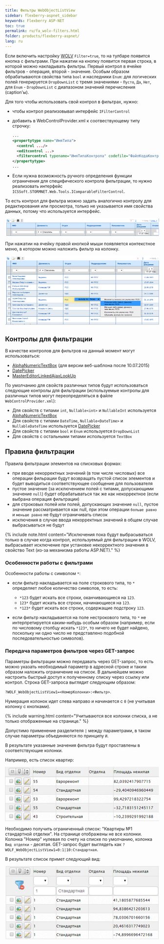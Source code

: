 ```yaml
---
title: Фильтры WebObjectListView
sidebar: flexberry-aspnet_sidebar
keywords: Flexberry ASP-NET
toc: true
permalink: ru/fa_wolv-filters.html
folder: products/flexberry-aspnet/
lang: ru
---
```


Если включить настройку [WOLV](fa_web-object-list-view.html) `Filter=true`, то на тулбаре появится кнопка с фильтрами. При нажатии на кнопку появится первая строка, в которой можно накладывать фильтры. Первый контрол в ячейке фильтров - операция, второй - значение. Особым образом обрабатываются свойства типа `bool` и наследники `Enum`: для логических полей генерируется `DropDownList` с тремя значениями - `Пусто`, `Да`, `Нет`, для `Enum` - `DropDownList` с диапазоном значений перечисления (caption'ы).

Для того чтобы использовать свой контрол в фильтрах, нужно:

* чтобы контрол реализовывал интерфейс `IFilterControl`
* добавить в WebControlProvider.xml к соотвествующему типу строчку:

    ```xml
    ...
    <propertytype name="ИмяТипа">
      <control .../>
      <editcontrol ...>
      <filtercontrol typename="ИмяТипаКонтрола" codefile="ФайлКодаКонтрола" />
    </propertytype>
    ...
    ```
    
* Если нужна возможность ручного определения функции ограничения для специфического контрола фильтрации, то нужно реализовать интерфейс `ICSSoft.STORMNET.Web.Tools.IComparableFilterControl`.

То есть контрол для фильтра можно задать аналогично контролу для редактирования или просмотра, только не указывается имя свойства данных, потому что
используется интерфейс.

![](/images/pages/products/flexberry-aspnet/controls/wolv/wolv-filters.png)

При нажатии на ячейку правой кнопкой мыши появляется контекстное меню, в котором можно наложить фильтр на колонку.

![](/images/pages/products/flexberry-aspnet/controls/wolv/wolv-context-filters.png)

## Контролы для фильтрации

В качестве контролов для фильтров на данный момент могут использоваться:

* [AlphaNumericTextBox](fa_alpha-numeric-textbox.html) (для версии веб-шаблона после 10.07.2015)
* [DatePicker](fa_date-picker.html)
* [MasterEditorLinkedAjaxLookUp](fa_master-editor-linked-ajax-lookup.html)

По умолчанию для свойств различных типов будут использоваться следующие контролы для фильтрации (используемые контролы для различных типов могут переопределяться в файле `WebControlProvider.xml`):

* Для свойств с типами `int`, `Nullable<int>` и `NullableInt` используется [AlphaNumericTextBox](fa_alpha-numeric-textbox.html)
* Для свойств с типами `DateTime`, `Nullable<DateTime>` и `NullableDateTime` используется [DatePicker](fa_date-picker.html)
* Для свойств с типами `bool` и `Enum` используется `DropDownList`
* Для свойств с остальными типами используется `TextBox`

## Правила фильтрации

Правила фильтрации элементов на списковых формах:

* при вводе некорректных значений (в том числе числовых) все операции фильрации будут возвращать пустой список элементов и будет выводиться соответствующее сообщение для пользователя
* пустое значение (за исключением полей с типами, допускающими значение `null`) будет обрабатываться так же как некорректное (если выбрана операция фильтрации)
* для строковых полей или полей, допускающих значение `null`, пустое значение рассматривается как null, при этом операции `больше равно` и `меньше равно` не будут ограничивать список 
* исключения в случае ввода некорректных значений в общем случае выбрасываться не будут

{% include note.html content="Исключения пока будут выбрасываться только в случае когда контрол, используемый для фильтрации в WOLV, выбрасывает исключение при установке некорректного значения в свойство Text (из-за механизма работы ASP.NET)." %}

### Особенности работы с фильтрами

Особенности работы с символом `*`:

* если фильтр накладывается на поле строкового типа, то `*` определяет любое количество символов, то есть:

    * `*123` будет искать все строки, оканчивающиеся на `123`.
    * `123*` будет искать все строки, начинающиеся на `123`.
    * `*123*` будет искать все строки, содержащие подстроку `123`.
    
* если фильтр накладывается на поле нестрокового типа, то `*` не интерпретируется каким-нибудь особым образом (например, если по числовому столбцу искать `*123*`, то ничего не будет найдено, поскольку ни одно число не представлено подобной последовательностью символов).

### Передача параметров фильтров через GET-запрос

Параметры фильтрации можно передавать через GET-запрос, то есть можно указать необходимый параметр в адресной строке и таким образом наложить ограничение на список. В дальнейшем можно настроить быстрый доступ к полученному списку через ссылку или контрол. Строка GET-запроса выглядит следующим образом: 

`?WOLF_WebObjectListView1=<НомерКолонки>:<Фильтр>`.

Нумерация колонок идет слева направо и начинается с `0` (не учитывая колонку с кнопками).

{% include warning.html content="Учитываются все колонки списка, а не только отображенные на странице." %}

Допустимо применение разделителя `|` между параметрами, в таком случае параметры объединяются по принципу `И`.

В результате указанные значения фильтра будут проставлены в соответствующие колонки.

Например, есть список квартир:

![](/images/pages/products/flexberry-aspnet/controls/wolv/apartments1.png)

Необходимо получить ограниченный список: "Квартиры №1 стандартной отделки". На странице отображены не все колонки. Колонка "Номер" нулевая по счету на списке по умолчанию, колонка `Вид отделки` - десятая. GET-запрос будет выглядеть как `?WOLF_WebObjectListView1=0:1|10:Стандартная`.

В результате список примет следующий вид: 

![](/images/pages/products/flexberry-aspnet/controls/wolv/apartments2.png)
